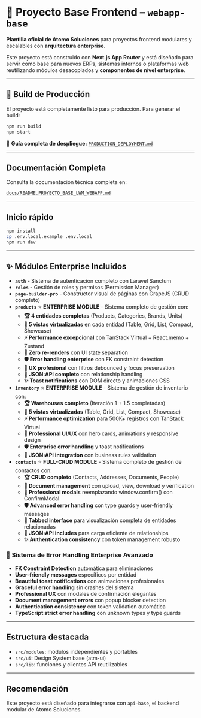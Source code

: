 # 🚀 Proyecto Base Frontend – `webapp-base`

**Plantilla oficial de Atomo Soluciones** para proyectos frontend modulares y escalables con **arquitectura enterprise**.

Este proyecto está construido con **Next.js App Router** y está diseñado para servir como base para nuevos ERPs, sistemas internos o plataformas web reutilizando módulos desacoplados y **componentes de nivel enterprise**.

---

## 🚀 Build de Producción

El proyecto está completamente listo para producción. Para generar el build:

```bash
npm run build
npm start
```

📖 **Guía completa de despliegue:** [`PRODUCTION_DEPLOYMENT.md`](./PRODUCTION_DEPLOYMENT.md)

---

## Documentación Completa

Consulta la documentación técnica completa en:

[`docs/README.PROYECTO_BASE_LWM_WEBAPP.md`](./docs/README.PROYECTO_BASE_LWM_WEBAPP.md)

---

## Inicio rápido

```bash
npm install
cp .env.local.example .env.local
npm run dev
```

---

## ✨ Módulos Enterprise Incluidos

- **`auth`** - Sistema de autenticación completo con Laravel Sanctum
- **`roles`** - Gestión de roles y permisos (Permission Manager)
- **`page-builder-pro`** - Constructor visual de páginas con GrapeJS (CRUD completo)
- **`products`** ⭐ **ENTERPRISE MODULE** - Sistema completo de gestión con:
  - **🏆 4 entidades completas** (Products, Categories, Brands, Units)
  - **🚀 5 vistas virtualizadas** en cada entidad (Table, Grid, List, Compact, Showcase)
  - **⚡ Performance excepcional** con TanStack Virtual + React.memo + Zustand
  - **🎯 Zero re-renders** con UI state separation 
  - **🛡️ Error handling enterprise** con FK constraint detection
  - **📱 UX profesional** con filtros debounced y focus preservation
  - **🔗 JSON:API completo** con relationship handling
  - **✨ Toast notifications** con DOM directo y animaciones CSS
- **`inventory`** ⭐ **ENTERPRISE MODULE** - Sistema de gestión de inventario con:
  - **🏆 Warehouses completo** (Iteración 1 + 1.5 completadas)
  - **🚀 5 vistas virtualizadas** (Table, Grid, List, Compact, Showcase)  
  - **⚡ Performance optimization** para 500K+ registros con TanStack Virtual
  - **🎨 Professional UI/UX** con hero cards, animations y responsive design
  - **🛡️ Enterprise error handling** y toast notifications
  - **🔗 JSON:API integration** con business rules validation
- **`contacts`** ⭐ **FULL-CRUD MODULE** - Sistema completo de gestión de contactos con:
  - **🏆 CRUD completo** (Contacts, Addresses, Documents, People)
  - **📎 Document management** con upload, view, download y verification
  - **🎨 Professional modals** reemplazando window.confirm() con ConfirmModal
  - **🛡️ Advanced error handling** con type guards y user-friendly messages
  - **📱 Tabbed interface** para visualización completa de entidades relacionadas
  - **🔗 JSON:API includes** para carga eficiente de relationships
  - **✨ Authentication consistency** con token management robusto

### 🎊 **Sistema de Error Handling Enterprise Avanzado**
- **FK Constraint Detection** automática para eliminaciones
- **User-friendly messages** específicos por entidad
- **Beautiful toast notifications** con animaciones profesionales
- **Graceful error handling** sin crashes del sistema
- **Professional UX** con modales de confirmación elegantes
- **Document management errors** con popup blocker detection
- **Authentication consistency** con token validation automática
- **TypeScript strict error handling** con unknown types y type guards

---

## Estructura destacada

- `src/modules`: módulos independientes y portables
- `src/ui`: Design System base (atm-ui)
- `src/lib`: funciones y clientes API reutilizables

---

## Recomendación

Este proyecto está diseñado para integrarse con `api-base`, el backend modular de Atomo Soluciones.
